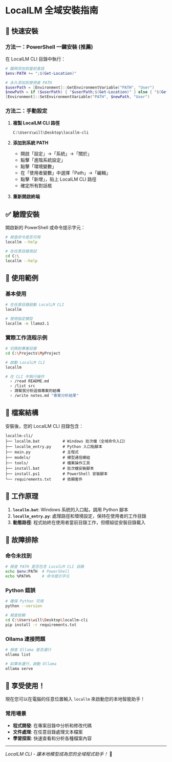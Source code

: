 # LocalLM 全域安裝指南

## 🚀 快速安裝

### 方法一：PowerShell 一鍵安裝 (推薦)

在 LocalLM CLI 目錄中執行：

```powershell
# 臨時添加到當前會話
$env:PATH += ";$(Get-Location)"

# 永久添加到使用者 PATH
$userPath = [Environment]::GetEnvironmentVariable("PATH", "User")
$newPath = if ($userPath) { "$userPath;$(Get-Location)" } else { "$(Get-Location)" }
[Environment]::SetEnvironmentVariable("PATH", $newPath, "User")
```

### 方法二：手動設定

1. **複製 LocalLM CLI 路徑**
   ```
   C:\Users\will\Desktop\locallm-cli
   ```

2. **添加到系統 PATH**
   - 開啟「設定」→「系統」→「關於」
   - 點擊「進階系統設定」
   - 點擊「環境變數」
   - 在「使用者變數」中選擇「Path」→「編輯」
   - 點擊「新增」，貼上 LocalLM CLI 路徑
   - 確定所有對話框

3. **重新開啟終端**

## ✅ 驗證安裝

開啟新的 PowerShell 或命令提示字元：

```bash
# 檢查命令是否可用
locallm --help

# 在任意目錄測試
cd C:\
locallm --help
```

## 🎯 使用範例

### 基本使用

```bash
# 在任意目錄啟動 LocalLM CLI
locallm

# 使用指定模型
locallm -m llama3.1
```

### 實際工作流程示例

```bash
# 切換到專案目錄
cd C:\Projects\MyProject

# 啟動 LocalLM CLI
locallm

# 在 CLI 中執行操作
  › /read README.md
  › /list src
  › 請幫我分析這個專案的結構
  › /write notes.md "專案分析結果"
```

## 📁 檔案結構

安裝後，您的 LocalLM CLI 目錄包含：

```
locallm-cli/
├── locallm.bat          # Windows 批次檔（全域命令入口）
├── locallm_entry.py     # Python 入口點腳本
├── main.py              # 主程式
├── models/              # 模型通信模組
├── tools/               # 檔案操作工具
├── install.bat          # 批次檔安裝腳本
├── install.ps1          # PowerShell 安裝腳本
└── requirements.txt     # 依賴套件
```

## 🔧 工作原理

1. **`locallm.bat`**: Windows 系統的入口點，調用 Python 腳本
2. **`locallm_entry.py`**: 處理路徑和環境設定，保持在使用者的工作目錄
3. **動態路徑**: 程式始終在使用者當前目錄工作，但模組從安裝目錄載入

## 🐛 故障排除

### 命令未找到
```bash
# 檢查 PATH 是否包含 LocalLM CLI 目錄
echo $env:PATH  # PowerShell
echo %PATH%     # 命令提示字元
```

### Python 錯誤
```bash
# 確保 Python 可用
python --version

# 檢查依賴
cd C:\Users\will\Desktop\locallm-cli
pip install -r requirements.txt
```

### Ollama 連接問題
```bash
# 檢查 Ollama 是否運行
ollama list

# 如果未運行，啟動 Ollama
ollama serve
```

## 🎉 享受使用！

現在您可以在電腦的任意位置輸入 `locallm` 來啟動您的本地智能助手！

### 常用場景

- **程式開發**: 在專案目錄中分析和修改代碼
- **文件處理**: 在任意目錄處理文本檔案
- **學習探索**: 快速查看和分析各種檔案內容

---

*LocalLM CLI - 讓本地模型成為您的全域程式助手！* 🚀